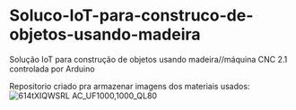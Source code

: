 # Soluco-IoT-para-construco-de-objetos-usando-madeira
Solução IoT para construção de objetos usando madeira//máquina CNC 2.1 controlada por Arduino


Repositorio criado pra armazenar imagens dos materiais usados:
![614tXIQWSRL _AC_UF1000,1000_QL80_](https://github.com/user-attachments/assets/113b2911-03f7-4ebb-9575-40301cce32ac)
